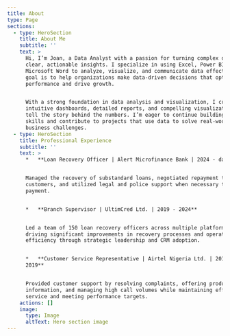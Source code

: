 ```yaml
---
title: About
type: Page
sections:
  - type: HeroSection
    title: About Me
    subtitle: ''
    text: >
      Hi, I’m Joan, a Data Analyst with a passion for turning complex data into
      clear, actionable insights. I specialize in using Excel, Power BI, and
      Microsoft Word to analyze, visualize, and communicate data effectively. My
      goal is to help organizations make data-driven decisions that optimize
      performance and drive growth.


      With a strong foundation in data analysis and visualization, I create
      intuitive dashboards, detailed reports, and compelling visualizations that
      tell the story behind the numbers. I’m eager to continue building my
      skills and contribute to projects that use data to solve real-world
      business challenges.
  - type: HeroSection
    title: Professional Experience
    subtitle: ''
    text: >
      *   **Loan Recovery Officer | Alert Microfinance Bank | 2024 - date**


      Managed the recovery of substandard loans, negotiated repayment terms with
      customers, and utilized legal and police support when necessary to enforce
      payment.


      *   **Branch Supervisor | UltimCred Ltd. | 2019 - 2024**


      Led a team of 150 loan recovery officers across multiple platforms,
      driving significant improvements in recovery processes and operational
      efficiency through strategic leadership and CRM adoption.


      *   **Customer Service Representative | Airtel Nigeria Ltd. | 2018 -
      2019**


      Provided customer support by resolving complaints, offering product
      information, and managing high call volumes while maintaining efficient
      service and meeting performance targets.
    actions: []
    image:
      type: Image
      altText: Hero section image
---
```

